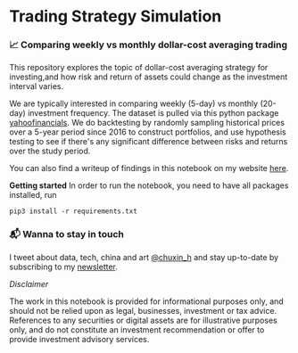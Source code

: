 # Trading Strategy Simulation
### 📈 Comparing weekly vs monthly dollar-cost averaging trading 

This repository explores the topic of dollar-cost averaging strategy for investing,and how risk and return of assets could change as the investment interval varies.

We are typically interested in comparing weekly (5-day) vs monthly (20-day) investment frequency. The dataset is pulled via this python package [yahoofinancials](https://github.com/JECSand/yahoofinancials). We do backtesting by randomly sampling historical prices over a 5-year period since 2016 to construct portfolios, and use hypothesis testing to see if there's any significant difference between risks and returns over the study period.

You can also find a writeup of findings in this notebook on my website [here](https://www.chuxinhuang.com/).

**Getting started**
In order to run the notebook, you need to have all packages installed, run
```
pip3 install -r requirements.txt
```
### 📬 Wanna to stay in touch 

I tweet about data, tech, china and art [@chuxin_h](https://twitter.com/chuxin_h) and stay up-to-date by subscribing to my [newsletter](https://cantabile.substack.com/).

*Disclaimer*

The work in this notebook is provided for informational purposes only, and should not be relied upon as legal, businesses, investment or tax advice. References to any securities or digital assets are for illustrative purposes only, and do not constitute an investment recommendation or offer to provide investment advisory services.
